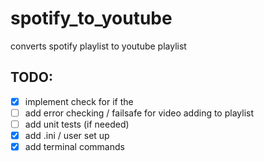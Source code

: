 # spotify_to_youtube

converts spotify playlist to youtube playlist

## TODO:

- [x] implement check for if the
- [ ] add error checking / failsafe for video adding to playlist
- [ ] add unit tests (if needed)
- [x] add .ini / user set up
- [x] add terminal commands
